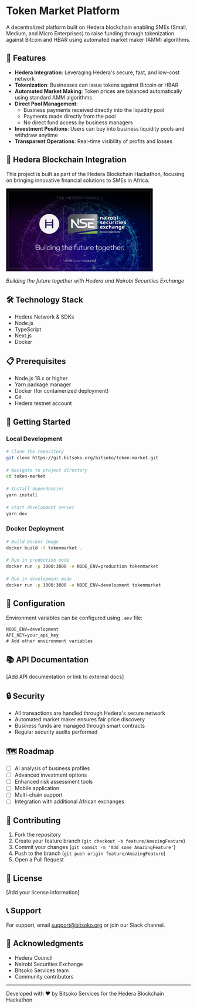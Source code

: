 # Token Market Platform

A decentralized platform built on Hedera blockchain enabling SMEs (Small, Medium, and Micro Enterprises) to raise funding through tokenization against Bitcoin and HBAR using automated market maker (AMM) algorithms.

## 🚀 Features

- **Hedera Integration**: Leveraging Hedera's secure, fast, and low-cost network
- **Tokenization**: Businesses can issue tokens against Bitcoin or HBAR
- **Automated Market Making**: Token prices are balanced automatically using standard AMM algorithms
- **Direct Pool Management**: 
  - Business payments received directly into the liquidity pool
  - Payments made directly from the pool
  - No direct fund access by business managers
- **Investment Positions**: Users can buy into business liquidity pools and withdraw anytime
- **Transparent Operations**: Real-time visibility of profits and losses

## 💫 Hedera Blockchain Integration

This project is built as part of the Hedera Blockchain Hackathon, focusing on bringing innovative financial solutions to SMEs in Africa.

<img src="screenshot/hed-hack.jpg" alt="Hedera Council x NSE" width="400"/>

*Building the future together with Hedera and Nairobi Securities Exchange*

## 🛠️ Technology Stack

- Hedera Network & SDKs
- Node.js
- TypeScript
- Next.js
- Docker

## 📋 Prerequisites

- Node.js 18.x or higher
- Yarn package manager
- Docker (for containerized deployment)
- Git
- Hedera testnet account

## 🚀 Getting Started

### Local Development

```bash
# Clone the repository
git clone https://git.bitsoko.org/bitsoko/token-market.git

# Navigate to project directory
cd token-market

# Install dependencies
yarn install

# Start development server
yarn dev
```

### Docker Deployment

```bash
# Build Docker image
docker build -t tokenmarket .

# Run in production mode
docker run -p 3000:3000 -e NODE_ENV=production tokenmarket

# Run in development mode
docker run -p 3000:3000 -e NODE_ENV=development tokenmarket
```

## 🔧 Configuration

Environment variables can be configured using `.env` file:

```env
NODE_ENV=development
API_KEY=your_api_key
# Add other environment variables
```

## 📚 API Documentation

[Add API documentation or link to external docs]

## 🔒 Security

- All transactions are handled through Hedera's secure network
- Automated market maker ensures fair price discovery
- Business funds are managed through smart contracts
- Regular security audits performed

## 🗺️ Roadmap

- [ ] AI analysis of business profiles
- [ ] Advanced investment options
- [ ] Enhanced risk assessment tools
- [ ] Mobile application
- [ ] Multi-chain support
- [ ] Integration with additional African exchanges

## 🤝 Contributing

1. Fork the repository
2. Create your feature branch (`git checkout -b feature/AmazingFeature`)
3. Commit your changes (`git commit -m 'Add some AmazingFeature'`)
4. Push to the branch (`git push origin feature/AmazingFeature`)
5. Open a Pull Request

## 📄 License

[Add your license information]

## 📞 Support

For support, email support@bitsoko.org or join our Slack channel.

## 🙏 Acknowledgments

- Hedera Council
- Nairobi Securities Exchange
- Bitsoko Services team
- Community contributors

---

Developed with ❤️ by Bitsoko Services for the Hedera Blockchain Hackathon
